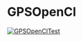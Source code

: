 # GPSOpenCl

[![GPSOpenClTest](https://github.com/beratatmaca/GPSOpenCl/actions/workflows/debug.yml/badge.svg?branch=main)](https://github.com/beratatmaca/GPSOpenCl/actions/workflows/debug.yml)
 
